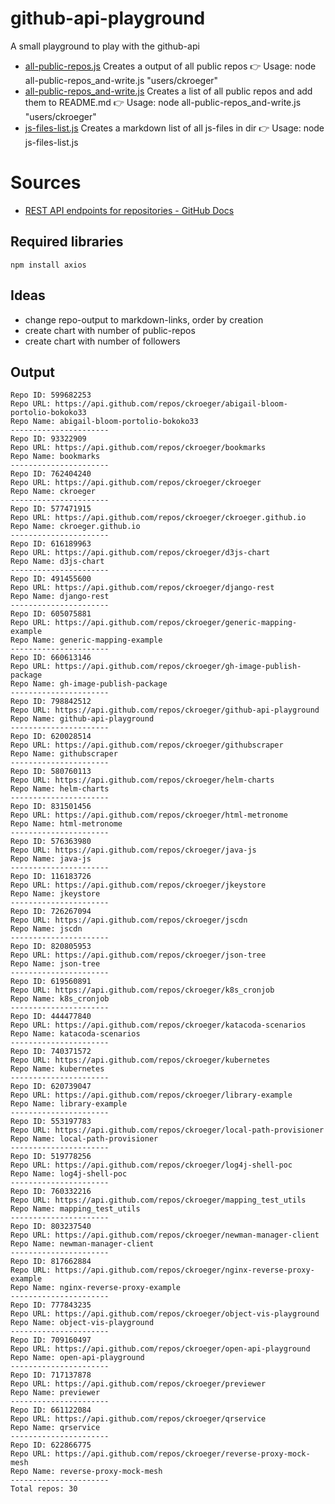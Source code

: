 # github-api-playground

A small playground to play with the github-api

<!-- scripts_start -->
* [all-public-repos.js](./all-public-repos.js)  Creates a output of all public repos 👉 Usage: node all-public-repos_and-write.js "users/ckroeger"
* [all-public-repos_and-write.js](./all-public-repos_and-write.js)  Creates a list of all public repos and add them to README.md 👉 Usage: node all-public-repos_and-write.js "users/ckroeger"
* [js-files-list.js](./js-files-list.js)  Creates a markdown list of all js-files in dir 👉 Usage: node js-files-list.js

<!-- scripts_end -->

# Sources

* [REST API endpoints for repositories - GitHub Docs](https://docs.github.com/en/rest/repos/repos?apiVersion=2022-11-28#list-organization-repositories)

## Required libraries

```shell
npm install axios
```
## Ideas
* change repo-output to markdown-links, order by creation
* create chart with number of public-repos
* create chart with number of followers

## Output

<!-- start -->
```text
Repo ID: 599682253
Repo URL: https://api.github.com/repos/ckroeger/abigail-bloom-portolio-bokoko33
Repo Name: abigail-bloom-portolio-bokoko33
----------------------
Repo ID: 93322909
Repo URL: https://api.github.com/repos/ckroeger/bookmarks
Repo Name: bookmarks
----------------------
Repo ID: 762404240
Repo URL: https://api.github.com/repos/ckroeger/ckroeger
Repo Name: ckroeger
----------------------
Repo ID: 577471915
Repo URL: https://api.github.com/repos/ckroeger/ckroeger.github.io
Repo Name: ckroeger.github.io
----------------------
Repo ID: 616189963
Repo URL: https://api.github.com/repos/ckroeger/d3js-chart
Repo Name: d3js-chart
----------------------
Repo ID: 491455600
Repo URL: https://api.github.com/repos/ckroeger/django-rest
Repo Name: django-rest
----------------------
Repo ID: 605075881
Repo URL: https://api.github.com/repos/ckroeger/generic-mapping-example
Repo Name: generic-mapping-example
----------------------
Repo ID: 660613146
Repo URL: https://api.github.com/repos/ckroeger/gh-image-publish-package
Repo Name: gh-image-publish-package
----------------------
Repo ID: 798842512
Repo URL: https://api.github.com/repos/ckroeger/github-api-playground
Repo Name: github-api-playground
----------------------
Repo ID: 620028514
Repo URL: https://api.github.com/repos/ckroeger/githubscraper
Repo Name: githubscraper
----------------------
Repo ID: 580760113
Repo URL: https://api.github.com/repos/ckroeger/helm-charts
Repo Name: helm-charts
----------------------
Repo ID: 831501456
Repo URL: https://api.github.com/repos/ckroeger/html-metronome
Repo Name: html-metronome
----------------------
Repo ID: 576363980
Repo URL: https://api.github.com/repos/ckroeger/java-js
Repo Name: java-js
----------------------
Repo ID: 116183726
Repo URL: https://api.github.com/repos/ckroeger/jkeystore
Repo Name: jkeystore
----------------------
Repo ID: 726267094
Repo URL: https://api.github.com/repos/ckroeger/jscdn
Repo Name: jscdn
----------------------
Repo ID: 820805953
Repo URL: https://api.github.com/repos/ckroeger/json-tree
Repo Name: json-tree
----------------------
Repo ID: 619560891
Repo URL: https://api.github.com/repos/ckroeger/k8s_cronjob
Repo Name: k8s_cronjob
----------------------
Repo ID: 444477840
Repo URL: https://api.github.com/repos/ckroeger/katacoda-scenarios
Repo Name: katacoda-scenarios
----------------------
Repo ID: 740371572
Repo URL: https://api.github.com/repos/ckroeger/kubernetes
Repo Name: kubernetes
----------------------
Repo ID: 620739047
Repo URL: https://api.github.com/repos/ckroeger/library-example
Repo Name: library-example
----------------------
Repo ID: 553197783
Repo URL: https://api.github.com/repos/ckroeger/local-path-provisioner
Repo Name: local-path-provisioner
----------------------
Repo ID: 519778256
Repo URL: https://api.github.com/repos/ckroeger/log4j-shell-poc
Repo Name: log4j-shell-poc
----------------------
Repo ID: 760332216
Repo URL: https://api.github.com/repos/ckroeger/mapping_test_utils
Repo Name: mapping_test_utils
----------------------
Repo ID: 803237540
Repo URL: https://api.github.com/repos/ckroeger/newman-manager-client
Repo Name: newman-manager-client
----------------------
Repo ID: 817662884
Repo URL: https://api.github.com/repos/ckroeger/nginx-reverse-proxy-example
Repo Name: nginx-reverse-proxy-example
----------------------
Repo ID: 777843235
Repo URL: https://api.github.com/repos/ckroeger/object-vis-playground
Repo Name: object-vis-playground
----------------------
Repo ID: 709160497
Repo URL: https://api.github.com/repos/ckroeger/open-api-playground
Repo Name: open-api-playground
----------------------
Repo ID: 717137878
Repo URL: https://api.github.com/repos/ckroeger/previewer
Repo Name: previewer
----------------------
Repo ID: 661122084
Repo URL: https://api.github.com/repos/ckroeger/qrservice
Repo Name: qrservice
----------------------
Repo ID: 622866775
Repo URL: https://api.github.com/repos/ckroeger/reverse-proxy-mock-mesh
Repo Name: reverse-proxy-mock-mesh
----------------------
Total repos: 30
```
<!-- end -->

